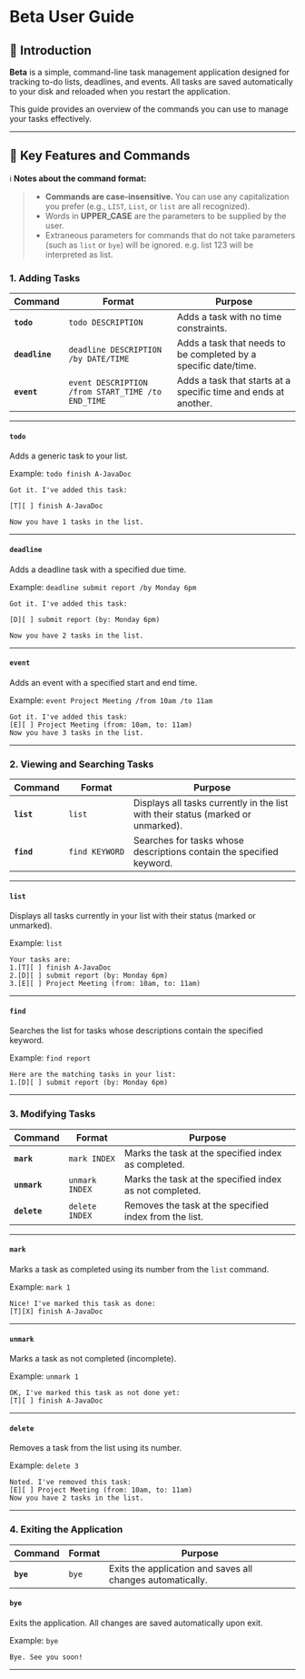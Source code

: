 # Beta User Guide


## 📝 Introduction

**Beta** is a simple, command-line task management application designed for tracking to-do lists, deadlines, and events. All tasks are saved automatically to your disk and reloaded when you restart the application.

This guide provides an overview of the commands you can use to manage your tasks effectively.

---

## 🚀 Key Features and Commands

ℹ️ **Notes about the command format:**
> * **Commands are case-insensitive.** You can use any capitalization you prefer (e.g., `LIST`, `List`, or `list` are all recognized).
> * Words in **UPPER\_CASE** are the parameters to be supplied by the user.
> * Extraneous parameters for commands that do not take parameters (such as `list` or `bye`) will be ignored.
>   e.g. list 123 will be interpreted as list.
### 1. Adding Tasks

| Command | Format | Purpose |
| --- | --- | --- |
| **`todo`** | `todo DESCRIPTION` | Adds a task with no time constraints. |
| **`deadline`** | `deadline DESCRIPTION /by DATE/TIME` | Adds a task that needs to be completed by a specific date/time. |
| **`event`** | `event DESCRIPTION /from START_TIME /to END_TIME` | Adds a task that starts at a specific time and ends at another. |
---
#### **`todo`**
Adds a generic task to your list.

Example: `todo finish A-JavaDoc`
```
Got it. I've added this task:

[T][ ] finish A-JavaDoc

Now you have 1 tasks in the list.
```
---
#### **`deadline`**
Adds a deadline task with a specified due time.

Example: `deadline submit report /by Monday 6pm`

```
Got it. I've added this task:

[D][ ] submit report (by: Monday 6pm)

Now you have 2 tasks in the list.
```
---
#### **`event`**
Adds an event with a specified start and end time.

Example: `event Project Meeting /from 10am /to 11am`
```
Got it. I've added this task:
[E][ ] Project Meeting (from: 10am, to: 11am)
Now you have 3 tasks in the list.
```
---
### 2. Viewing and Searching Tasks


| Command | Format         | Purpose |
| --- |----------------| --- |
| **`list`** | `list`         | Displays all tasks currently in the list with their status (marked or unmarked). |
| **`find`** |<code>find&nbsp;KEYWORD</code> | Searches for tasks whose descriptions contain the specified keyword. |
---
#### **`list`**
Displays all tasks currently in your list with their status (marked or unmarked).

Example: `list`
```
Your tasks are:
1.[T][ ] finish A-JavaDoc
2.[D][ ] submit report (by: Monday 6pm)
3.[E][ ] Project Meeting (from: 10am, to: 11am)
```
---
#### **`find`**
Searches the list for tasks whose descriptions contain the specified keyword.

Example: `find report`
```
Here are the matching tasks in your list:
1.[D][ ] submit report (by: Monday 6pm)
```

---
### 3. Modifying Tasks
| Command | Format | Purpose |
| --- | --- | --- |
| **`mark`** | `mark INDEX` | Marks the task at the specified index as completed. |
| **`unmark`** | `unmark INDEX` | Marks the task at the specified index as not completed. |
| **`delete`** | `delete INDEX` | Removes the task at the specified index from the list. |
---
#### **`mark`**
Marks a task as completed using its number from the `list` command.

Example: `mark 1`
```
Nice! I've marked this task as done:
[T][X] finish A-JavaDoc
```
---
#### **`unmark`**
Marks a task as not completed (incomplete).

Example: `unmark 1`
```
OK, I've marked this task as not done yet:
[T][ ] finish A-JavaDoc
```
---
#### **`delete`**
Removes a task from the list using its number.

Example: `delete 3`
```
Noted. I've removed this task:
[E][ ] Project Meeting (from: 10am, to: 11am)
Now you have 2 tasks in the list.
```

---

### 4. Exiting the Application
| Command | Format | Purpose |
| --- | --- | --- |
| **`bye`** | `bye` | Exits the application and saves all changes automatically. |
#### **`bye`**
Exits the application. All changes are saved automatically upon exit.

Example: `bye`
```
Bye. See you soon!
```
---